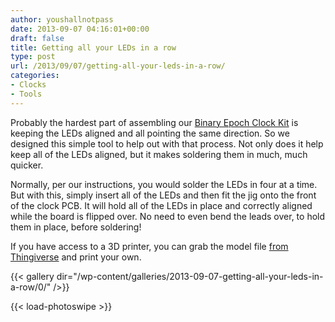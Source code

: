```yaml
---
author: youshallnotpass
date: 2013-09-07 04:16:01+00:00
draft: false
title: Getting all your LEDs in a row
type: post
url: /2013/09/07/getting-all-your-leds-in-a-row/
categories:
- Clocks
- Tools
---
```


Probably the hardest part of assembling our [Binary Epoch Clock Kit](/product/becv1/) is keeping the LEDs aligned and all pointing the same direction. So we designed this simple tool to help out with that process. Not only does it help keep all of the LEDs aligned, but it makes soldering them in much, much quicker.

Normally, per our instructions, you would solder the LEDs in four at a time. But with this, simply insert all of the LEDs and then fit the jig onto the front of the clock PCB. It will hold all of the LEDs in place and correctly aligned while the board is flipped over. No need to even bend the leads over, to hold them in place, before soldering!

If you have access to a 3D printer, you can grab the model file [from Thingiverse](http://www.thingiverse.com/thing:147382) and print your own.

{{< gallery dir="/wp-content/galleries/2013-09-07-getting-all-your-leds-in-a-row/0/" />}}


{{< load-photoswipe >}}